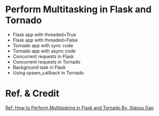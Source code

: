 # Perform Multitasking in Flask and Tornado
- Flask app with threaded=True
- Flask app with threaded=False
- Tornado app with sync code
- Tornado app with async code
- Concurrent requests in Flask
- Concurrent requests in Tornado
- Background task in Flask
- Using spawn_callback in Tornado

# Ref. & Credit
[Ref: How to Perform Multitasking in Flask and Tornado By. Xiaoxu Gao](https://towardsdatascience.com/how-to-perform-multitasking-in-flask-and-tornado-3f00945f4510)